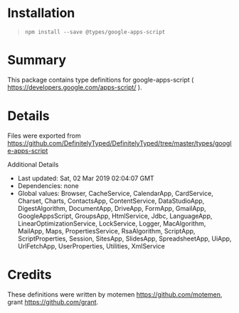 # Installation
> `npm install --save @types/google-apps-script`

# Summary
This package contains type definitions for google-apps-script ( https://developers.google.com/apps-script/ ).

# Details
Files were exported from https://github.com/DefinitelyTyped/DefinitelyTyped/tree/master/types/google-apps-script

Additional Details
 * Last updated: Sat, 02 Mar 2019 02:04:07 GMT
 * Dependencies: none
 * Global values: Browser, CacheService, CalendarApp, CardService, Charset, Charts, ContactsApp, ContentService, DataStudioApp, DigestAlgorithm, DocumentApp, DriveApp, FormApp, GmailApp, GoogleAppsScript, GroupsApp, HtmlService, Jdbc, LanguageApp, LinearOptimizationService, LockService, Logger, MacAlgorithm, MailApp, Maps, PropertiesService, RsaAlgorithm, ScriptApp, ScriptProperties, Session, SitesApp, SlidesApp, SpreadsheetApp, UiApp, UrlFetchApp, UserProperties, Utilities, XmlService

# Credits
These definitions were written by motemen <https://github.com/motemen>, grant <https://github.com/grant>.
